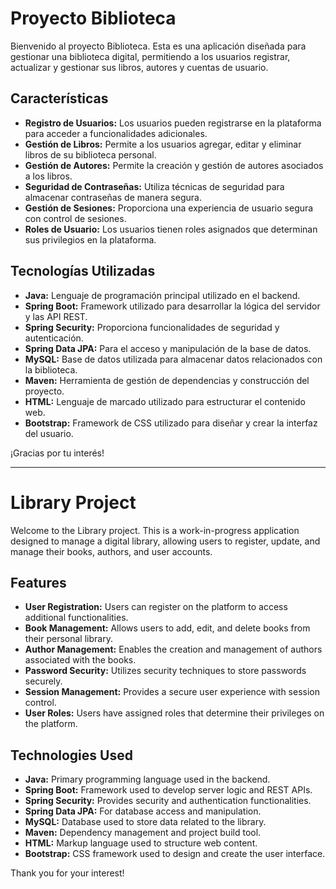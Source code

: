 # Proyecto Biblioteca

Bienvenido al proyecto Biblioteca. Esta es una aplicación diseñada para gestionar una biblioteca digital, permitiendo a los usuarios registrar, actualizar y gestionar sus libros, autores y cuentas de usuario.

## Características

- **Registro de Usuarios:** Los usuarios pueden registrarse en la plataforma para acceder a funcionalidades adicionales.
- **Gestión de Libros:** Permite a los usuarios agregar, editar y eliminar libros de su biblioteca personal.
- **Gestión de Autores:** Permite la creación y gestión de autores asociados a los libros.
- **Seguridad de Contraseñas:** Utiliza técnicas de seguridad para almacenar contraseñas de manera segura.
- **Gestión de Sesiones:** Proporciona una experiencia de usuario segura con control de sesiones.
- **Roles de Usuario:** Los usuarios tienen roles asignados que determinan sus privilegios en la plataforma.

## Tecnologías Utilizadas

- **Java:** Lenguaje de programación principal utilizado en el backend.
- **Spring Boot:** Framework utilizado para desarrollar la lógica del servidor y las API REST.
- **Spring Security:** Proporciona funcionalidades de seguridad y autenticación.
- **Spring Data JPA:** Para el acceso y manipulación de la base de datos.
- **MySQL:** Base de datos utilizada para almacenar datos relacionados con la biblioteca.
- **Maven:** Herramienta de gestión de dependencias y construcción del proyecto.
- **HTML:** Lenguaje de marcado utilizado para estructurar el contenido web.
- **Bootstrap:** Framework de CSS utilizado para diseñar y crear la interfaz del usuario. 

¡Gracias por tu interés!

---

# Library Project

Welcome to the Library project. This is a work-in-progress application designed to manage a digital library, allowing users to register, update, and manage their books, authors, and user accounts.

## Features

- **User Registration:** Users can register on the platform to access additional functionalities.
- **Book Management:** Allows users to add, edit, and delete books from their personal library.
- **Author Management:** Enables the creation and management of authors associated with the books.
- **Password Security:** Utilizes security techniques to store passwords securely.
- **Session Management:** Provides a secure user experience with session control.
- **User Roles:** Users have assigned roles that determine their privileges on the platform.

## Technologies Used

- **Java:** Primary programming language used in the backend.
- **Spring Boot:** Framework used to develop server logic and REST APIs.
- **Spring Security:** Provides security and authentication functionalities.
- **Spring Data JPA:** For database access and manipulation.
- **MySQL:** Database used to store data related to the library.
- **Maven:** Dependency management and project build tool.
- **HTML:** Markup language used to structure web content.
- **Bootstrap:** CSS framework used to design and create the user interface. 

Thank you for your interest!